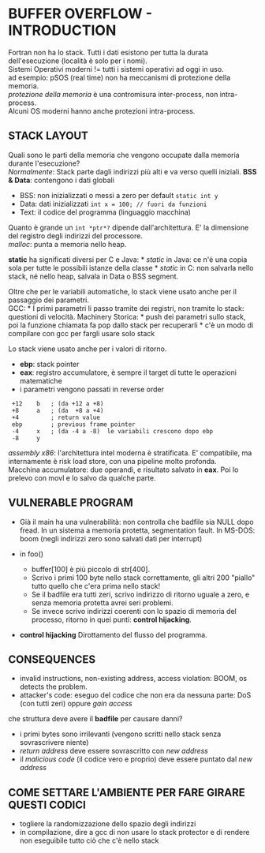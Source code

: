 # BUFFER OVERFLOW - INTRODUCTION
Fortran non ha lo stack. Tutti i dati esistono per tutta la durata dell'esecuzione (località è solo per i nomi).<br>
Sistemi Operativi moderni != tutti i sistemi operativi ad oggi in uso.<br>
ad esempio: pSOS (real time) non ha meccanismi di protezione della memoria.<br>
*protezione della memoria* è una contromisura inter-process, non intra-process.<br>
Alcuni OS moderni hanno anche protezioni intra-process.<br>

## STACK LAYOUT
Quali sono le parti della memoria che vengono occupate dalla memoria durante l'esecuzione?<br>
*Normalmente*: Stack parte dagli indirizzi più alti e va verso quelli iniziali.
**BSS & Data**: contengono i dati globali
 * BSS: non inizializzati o messi a zero per default			`static int y`
 * Data: dati inizializzati										`int x = 100; // fuori da funzioni`
 * Text: il codice del programma (linguaggio macchina)

Quanto è grande un `int *ptr*?` dipende dall'architettura. E' la dimensione del registro degli indirizzi del processore.<br>
*malloc*: punta a memoria nello heap.

**static** ha significati diversi per C e Java:
	* *static* in Java: ce n'è una copia sola per tutte le possibili istanze della classe
	* *static* in C: non salvarla nello stack, né nello heap, salvala in Data o BSS segment.

Oltre che per le variabili automatiche, lo stack viene usato anche per il passaggio dei parametri.<br>
GCC:
	* I primi parametri li passo tramite dei registri, non tramite lo stack: questioni di velocità.
Machinery Storica:
	* push dei parametri sullo stack, poi la funzione chiamata fa pop dallo stack per recuperarli
	* c'è un modo di compilare con gcc per fargli usare solo stack

Lo stack viene usato anche per i valori di ritorno.

 * **ebp**: stack pointer
 * **eax**: registro accumulatore, è sempre il target di tutte le operazioni matematiche
 * i parametri vengono passati in reverse order
```
 +12	b 	; (da +12 a +8)
 +8	    a 	; (da  +8 a +4)
 +4	    	; return value
 ebp  		; previous frame pointer
 -4	    x 	; (da -4 a -8)	le variabili crescono dopo ebp
 -8     y
```
*assembly x86*: l'architettura intel moderna è stratificata. E' compatibile, ma internamente è risk load store, con una pipeline molto profonda. <br>
Macchina accumulatore: due operandi, e risultato salvato in **eax**. Poi lo prelevo con movl e lo salvo da qualche parte.

## VULNERABLE PROGRAM
 * Già il main ha una vulnerabilità: non controlla che badfile sia NULL dopo fread.
	In un sistema a memoria protetta, segmentation fault. In MS-DOS: boom (negli indirizzi zero sono salvati dati per interrupt)
 * in foo()
 	* buffer[100] è più piccolo di str[400].
 	* Scrivo i primi 100 byte nello stack correttamente, gli altri 200 "piallo" tutto quello che c'era prima nello stack!
 	* Se il badfile era tutti zeri, scrivo indirizzo di ritorno uguale a zero, e senza memoria protetta avrei seri problemi.
 	* Se invece scrivo indirizzi coerenti con lo spazio di memoria del processo, ritorno in quei punti: **control hijacking**.

 * **control hijacking** Dirottamento del flusso del programma.

## CONSEQUENCES
 * invalid instructions, non-existing address, access violation: BOOM, os detects the problem.
 * attacker's code: eseguo del codice che non era da nessuna parte: DoS (con tutti zeri) oppure *gain access*

che struttura deve avere il **badfile** per causare danni?
 * i primi bytes sono irrilevanti (vengono scritti nello stack senza sovrascrivere niente)
 * *return address* deve essere sovrascritto con *new address*
 * il *malicious code* (il codice vero e proprio) deve essere puntato dal *new address*

## COME SETTARE L'AMBIENTE PER FARE GIRARE QUESTI CODICI
 * togliere la randomizzazione dello spazio degli indirizzi
 * in compilazione, dire a gcc di non usare lo stack protector e di rendere non eseguibile tutto ciò che c'è nello stack
